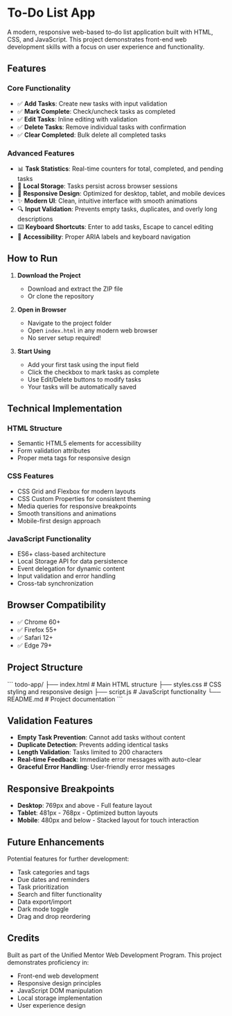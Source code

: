 # To-Do List App

A modern, responsive web-based to-do list application built with HTML, CSS, and JavaScript. This project demonstrates front-end web development skills with a focus on user experience and functionality.

## Features

### Core Functionality
- ✅ **Add Tasks**: Create new tasks with input validation
- ✅ **Mark Complete**: Check/uncheck tasks as completed
- ✅ **Edit Tasks**: Inline editing with validation
- ✅ **Delete Tasks**: Remove individual tasks with confirmation
- ✅ **Clear Completed**: Bulk delete all completed tasks

### Advanced Features
- 📊 **Task Statistics**: Real-time counters for total, completed, and pending tasks
- 💾 **Local Storage**: Tasks persist across browser sessions
- 📱 **Responsive Design**: Optimized for desktop, tablet, and mobile devices
- ✨ **Modern UI**: Clean, intuitive interface with smooth animations
- 🔍 **Input Validation**: Prevents empty tasks, duplicates, and overly long descriptions
- ⌨️ **Keyboard Shortcuts**: Enter to add tasks, Escape to cancel editing
- 🎯 **Accessibility**: Proper ARIA labels and keyboard navigation

## How to Run

1. **Download the Project**
   - Download and extract the ZIP file
   - Or clone the repository

2. **Open in Browser**
   - Navigate to the project folder
   - Open `index.html` in any modern web browser
   - No server setup required!

3. **Start Using**
   - Add your first task using the input field
   - Click the checkbox to mark tasks as complete
   - Use Edit/Delete buttons to modify tasks
   - Your tasks will be automatically saved

## Technical Implementation

### HTML Structure
- Semantic HTML5 elements for accessibility
- Form validation attributes
- Proper meta tags for responsive design

### CSS Features
- CSS Grid and Flexbox for modern layouts
- CSS Custom Properties for consistent theming
- Media queries for responsive breakpoints
- Smooth transitions and animations
- Mobile-first design approach

### JavaScript Functionality
- ES6+ class-based architecture
- Local Storage API for data persistence
- Event delegation for dynamic content
- Input validation and error handling
- Cross-tab synchronization

## Browser Compatibility

- ✅ Chrome 60+
- ✅ Firefox 55+
- ✅ Safari 12+
- ✅ Edge 79+

## Project Structure

\`\`\`
todo-app/
├── index.html          # Main HTML structure
├── styles.css          # CSS styling and responsive design
├── script.js           # JavaScript functionality
└── README.md          # Project documentation
\`\`\`

## Validation Features

- **Empty Task Prevention**: Cannot add tasks without content
- **Duplicate Detection**: Prevents adding identical tasks
- **Length Validation**: Tasks limited to 200 characters
- **Real-time Feedback**: Immediate error messages with auto-clear
- **Graceful Error Handling**: User-friendly error messages

## Responsive Breakpoints

- **Desktop**: 769px and above - Full feature layout
- **Tablet**: 481px - 768px - Optimized button layouts
- **Mobile**: 480px and below - Stacked layout for touch interaction

## Future Enhancements

Potential features for further development:
- Task categories and tags
- Due dates and reminders
- Task prioritization
- Search and filter functionality
- Data export/import
- Dark mode toggle
- Drag and drop reordering

## Credits

Built as part of the Unified Mentor Web Development Program. This project demonstrates proficiency in:
- Front-end web development
- Responsive design principles
- JavaScript DOM manipulation
- Local storage implementation
- User experience design
